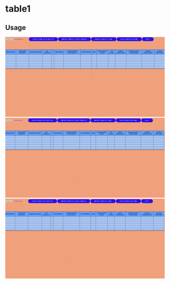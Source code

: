 # table1

## Usage
<p align="center">
<img class="card-img-top" src="./pres/1.gif" alt="pres 1"">
<img class="card-img-top" src="./pres/2.gif" alt="pres 2"">
<img class="card-img-top" src="./pres/3.gif" alt="pres 3"">
</p>
